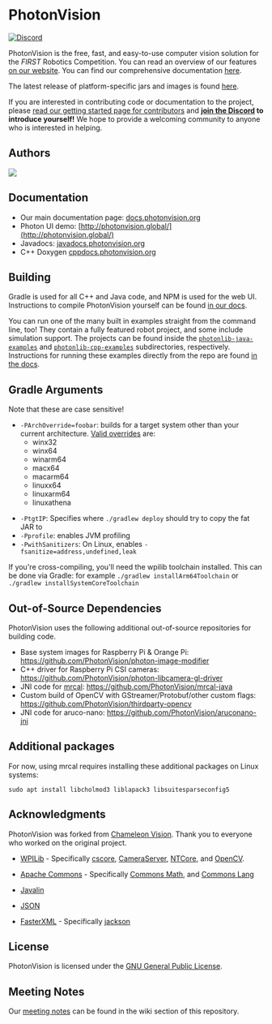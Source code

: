 # PhotonVision

[![Discord](https://img.shields.io/discord/725836368059826228?color=%23738ADB&label=Join%20our%20Discord&logo=discord&logoColor=white)](https://discord.gg/wYxTwym)

PhotonVision is the free, fast, and easy-to-use computer vision solution for the *FIRST* Robotics Competition. You can read an overview of our features [on our website](https://photonvision.org). You can find our comprehensive documentation [here](https://docs.photonvision.org).

The latest release of platform-specific jars and images is found [here](https://github.com/PhotonVision/photonvision/releases).

If you are interested in contributing code or documentation to the project, please [read our getting started page for contributors](https://docs.photonvision.org/en/latest/docs/contributing/index.html) and **[join the Discord](https://discord.gg/wYxTwym) to introduce yourself!** We hope to provide a welcoming community to anyone who is interested in helping.

## Authors

<a href="https://github.com/PhotonVision/photonvision/graphs/contributors">
  <img src="https://contrib.rocks/image?repo=PhotonVision/photonvision" />
</a>

## Documentation

- Our main documentation page: [docs.photonvision.org](https://docs.photonvision.org)
- Photon UI demo: [http://photonvision.global/](http://photonvision.global/)
- Javadocs: [javadocs.photonvision.org](https://javadocs.photonvision.org)
- C++ Doxygen  [cppdocs.photonvision.org](https://cppdocs.photonvision.org)

## Building

Gradle is used for all C++ and Java code, and NPM is used for the web UI. Instructions to compile PhotonVision yourself can be found [in our docs](https://docs.photonvision.org/en/latest/docs/contributing/building-photon.html#compiling-instructions).

You can run one of the many built in examples straight from the command line, too! They contain a fully featured robot project, and some include simulation support. The projects can be found inside the [`photonlib-java-examples`](photonlib-java-examples) and [`photonlib-cpp-examples`](photonlib-cpp-examples) subdirectories, respectively. Instructions for running these examples directly from the repo are found [in the docs](https://docs.photonvision.org/en/latest/docs/contributing/building-photon.html#running-examples).

## Gradle Arguments

Note that these are case sensitive!

* `-PArchOverride=foobar`: builds for a target system other than your current architecture. [Valid overrides](https://github.com/wpilibsuite/wpilib-tool-plugin/blob/main/src/main/java/edu/wpi/first/tools/NativePlatforms.java) are:
    * winx32
    * winx64
    * winarm64
    * macx64
    * macarm64
    * linuxx64
    * linuxarm64
    * linuxathena
- `-PtgtIP`: Specifies where `./gradlew deploy` should try to copy the fat JAR to
- `-Pprofile`: enables JVM profiling
- `-PwithSanitizers`: On Linux, enables `-fsanitize=address,undefined,leak`

If you're cross-compiling, you'll need the wpilib toolchain installed. This can be done via Gradle: for example `./gradlew installArm64Toolchain` or `./gradlew installSystemCoreToolchain`

## Out-of-Source Dependencies

PhotonVision uses the following additional out-of-source repositories for building code.

- Base system images for Raspberry Pi & Orange Pi: https://github.com/PhotonVision/photon-image-modifier
- C++ driver for Raspberry Pi CSI cameras: https://github.com/PhotonVision/photon-libcamera-gl-driver
- JNI code for [mrcal](https://mrcal.secretsauce.net/): https://github.com/PhotonVision/mrcal-java
- Custom build of OpenCV with GStreamer/Protobuf/other custom flags: https://github.com/PhotonVision/thirdparty-opencv
- JNI code for aruco-nano: https://github.com/PhotonVision/aruconano-jni

## Additional packages

For now, using mrcal requires installing these additional packages on Linux systems:

```
sudo apt install libcholmod3 liblapack3 libsuitesparseconfig5
```

## Acknowledgments

PhotonVision was forked from [Chameleon Vision](https://github.com/Chameleon-Vision/chameleon-vision/). Thank you to everyone who worked on the original project.

* [WPILib](https://github.com/wpilibsuite) - Specifically [cscore](https://github.com/wpilibsuite/allwpilib/tree/main/cscore), [CameraServer](https://github.com/wpilibsuite/allwpilib/tree/main/cameraserver), [NTCore](https://github.com/wpilibsuite/allwpilib/tree/main/ntcore), and [OpenCV](https://github.com/wpilibsuite/thirdparty-opencv).

* [Apache Commons](https://commons.apache.org/) - Specifically [Commons Math](https://commons.apache.org/proper/commons-math/), and [Commons Lang](https://commons.apache.org/proper/commons-lang/)

* [Javalin](https://javalin.io/)

* [JSON](https://json.org)

* [FasterXML](https://github.com/FasterXML) - Specifically [jackson](https://github.com/FasterXML/jackson)

## License

PhotonVision is licensed under the [GNU General Public License](https://www.gnu.org/licenses/gpl-3.0.html).

## Meeting Notes

Our [meeting notes](https://github.com/PhotonVision/photonvision/wiki/PhotonVision-Meeting-Notes) can be found in the wiki section of this repository.
